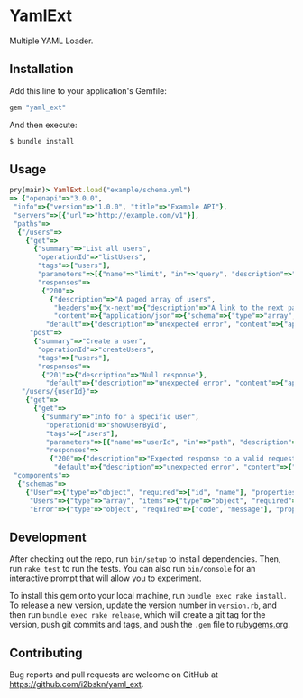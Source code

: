 # YamlExt

Multiple YAML Loader.

## Installation

Add this line to your application's Gemfile:

```ruby
gem "yaml_ext"
```

And then execute:

```bash
$ bundle install
```

## Usage

```ruby
pry(main)> YamlExt.load("example/schema.yml")
=> {"openapi"=>"3.0.0",
 "info"=>{"version"=>"1.0.0", "title"=>"Example API"},
 "servers"=>[{"url"=>"http://example.com/v1"}],
 "paths"=>
  {"/users"=>
    {"get"=>
      {"summary"=>"List all users",
       "operationId"=>"listUsers",
       "tags"=>["users"],
       "parameters"=>[{"name"=>"limit", "in"=>"query", "description"=>"How many items to return at one time (max 100)", "required"=>false, "schema"=>{"type"=>"integer"}}],
       "responses"=>
        {"200"=>
          {"description"=>"A paged array of users",
           "headers"=>{"x-next"=>{"description"=>"A link to the next page of responses", "schema"=>{"type"=>"string"}}},
           "content"=>{"application/json"=>{"schema"=>{"type"=>"array", "items"=>{"$ref"=>"#/components/schemas/User"}}}}},
         "default"=>{"description"=>"unexpected error", "content"=>{"application/json"=>{"schema"=>{"type"=>"object", "required"=>["code", "message"], "properties"=>{"code"=>{"type"=>"integer"}, "message"=>{"type"=>"string"}}}}}}}},
     "post"=>
      {"summary"=>"Create a user",
       "operationId"=>"createUsers",
       "tags"=>["users"],
       "responses"=>
        {"201"=>{"description"=>"Null response"},
         "default"=>{"description"=>"unexpected error", "content"=>{"application/json"=>{"schema"=>{"type"=>"object", "required"=>["code", "message"], "properties"=>{"code"=>{"type"=>"integer"}, "message"=>{"type"=>"string"}}}}}}}}},
   "/users/{userId}"=>
    {"get"=>
      {"get"=>
        {"summary"=>"Info for a specific user",
         "operationId"=>"showUserById",
         "tags"=>["users"],
         "parameters"=>[{"name"=>"userId", "in"=>"path", "description"=>"The id of the user", "required"=>true, "schema"=>{"type"=>"integer"}}],
         "responses"=>
          {"200"=>{"description"=>"Expected response to a valid request", "content"=>{"application/json"=>{"schema"=>{"type"=>"object", "required"=>["id", "name"], "properties"=>{"id"=>{"type"=>"integer"}, "name"=>{"type"=>"string"}, "tag"=>{"type"=>"string"}}}}}},
           "default"=>{"description"=>"unexpected error", "content"=>{"application/json"=>{"schema"=>{"type"=>"object", "required"=>["code", "message"], "properties"=>{"code"=>{"type"=>"integer"}, "message"=>{"type"=>"string"}}}}}}}}}}},
 "components"=>
  {"schemas"=>
    {"User"=>{"type"=>"object", "required"=>["id", "name"], "properties"=>{"id"=>{"type"=>"integer"}, "name"=>{"type"=>"string"}, "tag"=>{"type"=>"string"}}},
     "Users"=>{"type"=>"array", "items"=>{"type"=>"object", "required"=>["id", "name"], "properties"=>{"id"=>{"type"=>"integer"}, "name"=>{"type"=>"string"}, "tag"=>{"type"=>"string"}}}},
     "Error"=>{"type"=>"object", "required"=>["code", "message"], "properties"=>{"code"=>{"type"=>"integer"}, "message"=>{"type"=>"string"}}}}}}
```

## Development

After checking out the repo, run `bin/setup` to install dependencies. Then, run `rake test` to run the tests. You can also run `bin/console` for an interactive prompt that will allow you to experiment.

To install this gem onto your local machine, run `bundle exec rake install`. To release a new version, update the version number in `version.rb`, and then run `bundle exec rake release`, which will create a git tag for the version, push git commits and tags, and push the `.gem` file to [rubygems.org](https://rubygems.org).

## Contributing

Bug reports and pull requests are welcome on GitHub at https://github.com/i2bskn/yaml_ext.
